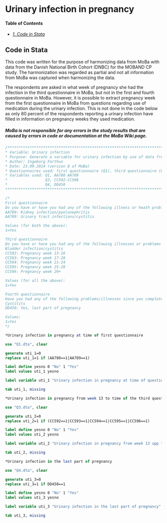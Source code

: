# Urinary infection in pregnancy

#### Table of Contents
- _[1. Code in Stata](#code-in-stata)_

## Code in Stata
This code was written for the purpose of harmonizing data from MoBa with data from the Danish National Birth Cohort (DNBC) for the MOBAND CP study. The harmonization was regarded as partial and not all information from MoBa was captured when harmonizing the data.

The respondents are asked in what week of pregnancy she had the infection in the third questionnaire in MoBa, but not in the first and fourth questionnaire in MoBa. However, it is possible to extract pregnancy week from the first questionnaire in MoBa from questions regarding use of medication during the urinary infection. This is not done in the code below as only 80 percent of the respondents reporting a urinary infection have filled in information on pregnancy weeks they used medication.

##### MoBa is not responsible for any errors in the study results that are caused by errors in code or documentation at the MoBa Wiki page.

```stata
/***************************************************************************************************
* Variable: Urinary infection
* Purpose: Generate a variable for urinary infection by use of data from Q1, Q3 and Q4
* Author: Ingeborg Forthun 
* Date: 23.09.2014 (version 8 of MoBa)
* Questionnaires used: first questionnaire (Q1), third questionnaire (Q3) and fourth qestionnaire (Q4)
* Variables used: Q1, AA780 AA789 
*                 Q3, CC592-CC596
*                 Q4, DD450
****************************************************************************************************/

/*
First questionnaire
Do you have or have you had any of the following illness or heath problems? 
AA780: Kidney infection/pyelonephritis
AA789: Urinary tract infections/cystitis

Values (for both the above):
1=Yes

Third questionnaire
Do you have or have you had any of the following illnesses or problems after the 13th week of pregnancy?
Bladder infection/cystitis 
CC592: Pregnancy week 13-16
CC593: Pregnancy week 17-20
CC594: Pregnancy week 21-24
CC595: Pregnancy week 25-28
CC596: Pregnancy week 29+

Values (for all the above): 
1=Yes

Fourth questionnaire
Have you had any of the following problems/illnesses since you completed the previous questionnaire?
Cystitits
DD450: Yes, last part of pregnancy

Values:
1=Yes
*/

*Urinary infection in pregnancy at time of first questionnaire

use "Q1.dta", clear

generate uti_1=0
replace uti_1=1 if (AA780==1|AA789==1)

label define yesno 0 "No" 1 "Yes"
label values uti_1 yesno

label variable uti_1 "Urinary infection in pregnancy at time of questionnaire 1"

tab uti_1, missing

*Urinary infection in pregnancy from week 13 to time of the third questionnaire

use "Q3.dta", clear

generate uti_2=0
replace uti_2=1 if (CC592==1|CC593==1|CC594==1|CC595==1|CC596==1)

label define yesno 0 "No" 1 "Yes"
label values uti_2 yesno

label variable uti_2 "Urinary infection in pregnancy from week 13 upp till questionnaire 3"

tab uti_2, missing

*Urinary infection in the last part of pregnancy

use "Q4.dta", clear

generate uti_3=0
replace uti_3=1 if DD450==1

label define yesno 0 "No" 1 "Yes"
label values uti_3 yesno

label variable uti_3 "Urinary infection in the last part of pregnancy"

tab uti_3, missing
```

